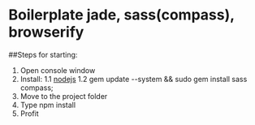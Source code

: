 # Boilerplate jade, sass(compass), browserify

##Steps for starting:
1. Open console window
2. Install:
	1.1 [nodejs](http://nodejs.org/)
	1.2 gem update --system && sudo gem install sass compass;
3. Move to the project folder
4. Type npm install
5. Profit